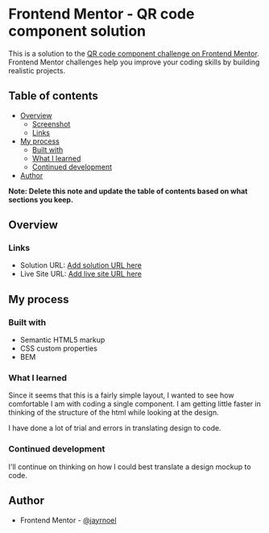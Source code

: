 # Frontend Mentor - QR code component solution

This is a solution to the [QR code component challenge on Frontend Mentor](https://www.frontendmentor.io/challenges/qr-code-component-iux_sIO_H). Frontend Mentor challenges help you improve your coding skills by building realistic projects.

## Table of contents

- [Overview](#overview)
  - [Screenshot](#screenshot)
  - [Links](#links)
- [My process](#my-process)
  - [Built with](#built-with)
  - [What I learned](#what-i-learned)
  - [Continued development](#continued-development)
- [Author](#author)

**Note: Delete this note and update the table of contents based on what sections you keep.**

## Overview

### Links

- Solution URL: [Add solution URL here](https://your-solution-url.com)
- Live Site URL: [Add live site URL here](https://your-live-site-url.com)

## My process

### Built with

- Semantic HTML5 markup
- CSS custom properties
- BEM

### What I learned

Since it seems that this is a fairly simple layout, I wanted to see how comfortable I am with coding a single component. I am getting little faster in thinking of the structure of the html while looking at the design.

I have done a lot of trial and errors in translating design to code.

### Continued development

I'll continue on thinking on how I could best translate a design mockup to code.

## Author

- Frontend Mentor - [@jayrnoel](https://www.frontendmentor.io/profile/jayrnoel)
